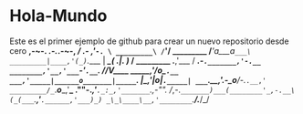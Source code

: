# Hola-Mundo
Este es el primer ejemplo de github para crear un nuevo repositorio desde cero
__________,-~-. _.-._.-~-,
_________/ .- ,'_______`-. \
_________\ /`__________\'/
_________ /___'a___a`___\
_________|____,'(_)`.____ |
_________\___( ._|_. )___ /
__________\___ .__,'___ /
__________.-`._______,'-.__
________,'__,'___`-'___`.__`.
_______/___/____V_____\___\_
_____,'____/_____o______\___`.__
___,'_____|______o_______|_____`.
__|_____,'|______o_______|`._____|
___`.__,'_.-\_____o______/-._`.__,'
_________/_`.___o____,'__\_
__.""-._,'______`._:_,'_______`.,-""._
_/_,-._`_______)___(________'_,-.__\
(_(___`._____,'_____`.______,'___)_)
_\_\____\__,'________`.____/.___/_/
